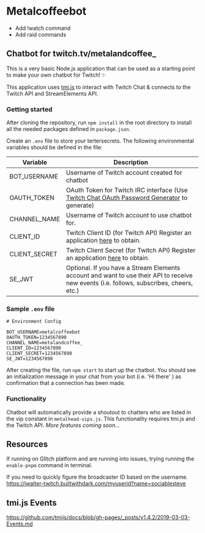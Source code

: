 # Metalcoffeebot

- Add !watch command
- Add raid commands
## Chatbot for twitch.tv/metalandcoffee_

This is a very basic Node.js application that can be used as a starting point to make your own chatbot for Twitch! ✨

This application uses [tmi.js](https://tmijs.com/) to interact with Twitch Chat & connects to the Twitch API and StreamElements API.

### **Getting started**
After cloning the repository, run `npm install` in the root directory to install all the needed packages defined in `package.json`.

Create an `.env` file to store your  tertersecrets. The following environmental variables should be defined in the file:

| Variable      | Description |
| ----------- | ----------- |
| BOT_USERNAME  | Username of Twitch account created for chatbot       |
| OAUTH_TOKEN   | OAuth Token for Twitch IRC interface (Use [Twitch Chat OAuth Password Generator](https://twitchapps.com/tmi/) to generate)       |
| CHANNEL_NAME   | Username of Twitch account to use chatbot for.        |
| CLIENT_ID   | Twitch Client ID (for Twitch API) Register an application [here](https://dev.twitch.tv/console) to obtain. |
| CLIENT_SECRET   | Twitch Client Secret (for Twitch API) Register an application [here](https://dev.twitch.tv/console) to obtain.        |
| SE_JWT   | Optional. If you have a Stream Elements account and want to use their API to receive new events (i.e. follows, subscribes, cheers, etc.)        |

### **Sample `.env` file**
```
# Environment Config

BOT_USERNAME=metalcoffeebot
OAUTH_TOKEN=1234567890
CHANNEL_NAME=metalandcoffee_
CLIENT_ID=1234567890
CLIENT_SECRET=1234567890
SE_JWT=1234567890
```

After creating the file, run `npm start` to start up the chatbot. You should see an initialization message in your chat from your bot (i.e. 'Hi there' ) as confirmation that a connection has been made. 

### **Functionality**
Chatbot will automatically provide a shoutout to chatters who are listed in the vip constant in `metalhead-vips.js`. This functionality requires tmi.js and the Twitch API. 
_More features coming soon..._
## Resources
If running on Glitch platform and are running into issues, trying running the `enable-pnpm` command in terminal.

If you need to quickly figure the broadcaster ID based on the username.
https://jwalter-twitch.builtwithdark.com/myuserid?name=sociablesteve

## tmi.js Events
https://github.com/tmijs/docs/blob/gh-pages/_posts/v1.4.2/2019-03-03-Events.md
